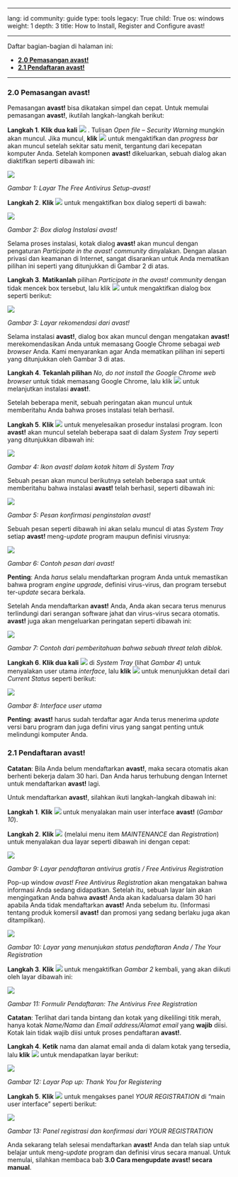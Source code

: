 

---

lang: id
community: guide
type: tools
legacy: True
child: True
os: windows
weight: 1
depth: 3
title: How to Install, Register and Configure avast!

---

Daftar bagian-bagian di halaman ini:

- [**2.0 Pemasangan avast!**](#2.0)
- [**2.1 Pendaftaran avast!**](#2.1)

-------

<a name="2.0"></a>
### 2.0 Pemasangan avast! ###

Pemasangan **avast!** bisa dikatakan simpel dan cepat. Untuk memulai pemasangan **avast!**, ikutilah langkah-langkah berikut:

**Langkah 1**. **Klik dua kali** ![](/sbox/screen/avast-en/15.png) . Tulisan *Open file – Security Warning* mungkin akan muncul. Jika muncul, **klik** ![](/sbox/screen/avast-en/02.png) untuk mengaktifkan dan *progress bar* akan muncul setelah sekitar satu menit, tergantung dari kecepatan komputer Anda. Setelah komponen **avast!** dikeluarkan, sebuah dialog akan diaktifkan seperti dibawah ini:

![](/sbox/screen/avast-en/04.png)

*Gambar 1: Layar The Free Antivirus Setup-avast!*

**Langkah 2**. **Klik** ![](/sbox/screen/avast-en/05.png) untuk mengaktifkan box dialog seperti di bawah:

![](/sbox/screen/avast-en/06.png)

*Gambar 2: Box dialog Instalasi avast!*  

Selama proses instalasi, kotak dialog **avast!** akan muncul dengan pengaturan *Participate in the avast! community* dinyalakan. Dengan alasan privasi dan keamanan di Internet, sangat disarankan untuk Anda mematikan pilihan ini seperti yang ditunjukkan di Gambar 2 di atas.

**Langkah 3**. **Matikanlah** pilihan *Participate in the avast! community* dengan tidak mencek box tersebut, lalu klik ![](/sbox/screen/avast-en/05.png) untuk mengaktifkan dialog box seperti berikut:

![](/sbox/screen/avast-en/07.png)

*Gambar 3: Layar rekomendasi dari avast!*

Selama instalasi **avast!**, dialog box akan muncul dengan mengatakan **avast!** merekomendasikan Anda untuk memasang Google Chrome sebagai *web browser* Anda. Kami menyarankan agar Anda mematikan pilihan ini seperti yang ditunjukkan oleh Gambar 3 di atas.

**Langkah 4**. **Tekanlah pilihan** *No, do not install the Google Chrome web browser* untuk tidak memasang Google Chrome, lalu klik ![](/sbox/screen/avast-en/05.png) untuk melanjutkan instalasi **avast!**.  

Setelah beberapa menit, sebuah peringatan akan muncul untuk memberitahu Anda bahwa proses instalasi telah berhasil.

**Langkah 5**. **Klik** ![](/sbox/screen/avast-en/09.png) untuk menyelesaikan prosedur instalasi program. Icon **avast!** akan muncul setelah beberapa saat di dalam *System Tray* seperti yang ditunjukkan dibawah ini:

![](/sbox/screen/avast-en/10.png)

*Gambar 4: Ikon avast! dalam kotak hitam di System Tray*

Sebuah pesan akan muncul berikutnya setelah beberapa saat untuk memberitahu bahwa instalasi **avast!** telah berhasil, seperti dibawah ini:

![](/sbox/screen/avast-en/11.png)

*Gambar 5: Pesan konfirmasi penginstalan avast!*

Sebuah pesan seperti dibawah ini akan selalu muncul di atas *System Tray* setiap **avast!** meng-*update* program maupun definisi virusnya:

![](/sbox/screen/avast-en/12.png)

*Gambar 6: Contoh pesan dari avast!* 

**Penting**: Anda *harus* selalu mendaftarkan program Anda untuk memastikan bahwa program *engine upgrade*, definisi virus-virus, dan program tersebut ter-*update* secara berkala. 

Setelah Anda mendaftarkan **avast!** Anda, Anda akan secara terus menurus terlindungi dari serangan software jahat dan virus-virus secara otomatis. **avast!** juga akan mengeluarkan peringatan seperti dibawah ini:

![](/sbox/screen/avast-en/17.png)

*Gambar 7: Contoh dari pemberitahuan bahwa sebuah threat telah diblok.*

**Langkah 6**. **Klik dua kali** ![](/sbox/screen/avast-en/13.png) di *System Tray* (lihat *Gambar 4*) untuk menyalakan user utama *interface*, lalu **klik** ![](/sbox/screen/avast-en/14.png) untuk menunjukkan detail  dari *Current Status* seperti berikut:

![](/sbox/screen/avast-en/16.png)

*Gambar 8: Interface user utama*

**Penting**: **avast!** harus sudah terdaftar agar Anda terus menerima *update* versi baru program dan juga defini virus yang sangat penting untuk melindungi komputer Anda.

<a name="2.1"></a>
### 2.1 Pendaftaran avast! ###
**Catatan**: Bila Anda belum mendaftarkan **avast!**, maka secara otomatis akan berhenti bekerja dalam 30 hari. Dan Anda harus terhubung dengan Internet untuk mendaftarkan **avast!** lagi.

Untuk mendaftarkan **avast!**, silahkan ikuti langkah-langkah dibawah ini:

**Langkah 1**. **Klik** ![](/sbox/screen/avast-en/20.png) untuk menyalakan main user interface **avast!** (*Gambar 10*).

**Langkah 2**. **Klik** ![](/sbox/screen/avast-en/22.png) (melalui menu item *MAINTENANCE* dan *Registration*) untuk menyalakan dua layar seperti dibawah ini dengan cepat:

![](/sbox/screen/avast-en/23.png)

*Gambar 9: Layar pendaftaran antivirus gratis / Free Antivirus Registration*

Pop-up window *avast! Free Antivirus Registration* akan mengatakan bahwa informasi Anda sedang didapatkan. Setelah itu, sebuah layar lain akan mengingatkan Anda bahwa **avast!** Anda akan kadaluarsa dalam 30 hari apabila Anda tidak mendaftarkan **avast!** Anda sebelum itu. (Informasi tentang produk komersil **avast!** dan promosi yang sedang berlaku juga akan ditampilkan).

![](/sbox/screen/avast-en/24.png)

*Gambar 10: Layar yang menunjukan status pendaftaran Anda / The Your Registration*

**Langkah 3**. **Klik** ![](/sbox/screen/avast-en/25.png) untuk mengaktifkan *Gambar 2* kembali, yang akan diikuti oleh layar dibawah ini:

![](/sbox/screen/avast-en/26.png)
  
*Gambar 11: Formulir Pendaftaran: The Antivirus Free Registration*

**Catatan**: Terlihat dari tanda bintang dan kotak yang dikelilingi titik merah, hanya kotak *Name/Nama* dan *Email address/Alamat email* yang **wajib** diisi. Kotak lain tidak wajib diisi untuk proses pendaftaran **avast!**.

**Langkah 4**. **Ketik** nama dan alamat email anda di dalam kotak yang tersedia, lalu  **klik** ![](/sbox/screen/avast-en/28.png) untuk mendapatkan layar berikut:

![](/sbox/screen/avast-en/29.png)

*Gambar 12: Layar Pop up: Thank You for Registering*

**Langkah 5**. **Klik** ![](/sbox/screen/avast-en/30.png) untuk mengakses panel *YOUR REGISTRATION* di “main user interface” seperti berikut:

![](/sbox/screen/avast-en/31.png)

*Gambar 13: Panel registrasi dan konfirmasi dari  YOUR REGISTRATION*

Anda sekarang telah selesai mendaftarkan **avast!** Anda dan telah siap untuk belajar untuk meng-*update* program dan definisi virus secara manual. Untuk memulai, silahkan membaca bab **3.0 Cara mengupdate avast! secara manual**.

